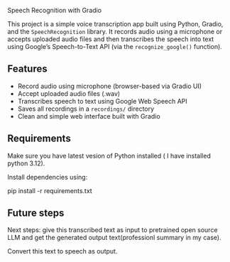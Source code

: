 Speech Recognition with Gradio

This project is a simple voice transcription app built using Python, Gradio, and the `SpeechRecognition` library.
It records audio using a microphone or accepts uploaded audio files and then transcribes the speech into text using Google’s Speech-to-Text API (via the `recognize_google()` function).


## Features

-  Record audio using microphone (browser-based via Gradio UI)
-  Accept uploaded audio files (.wav)
-  Transcribes speech to text using Google Web Speech API
-  Saves all recordings in a `recordings/` directory
-  Clean and simple web interface built with Gradio


## Requirements

Make sure you have  latest vesion of Python installed ( I have installed python 3.12).

Install dependencies using:

pip install -r requirements.txt



## Future steps
Next steps: give this transcribed text as input to pretrained open source  LLM  and get the generated output text(professionl summary  in my case).


Convert this text to speech as output.
